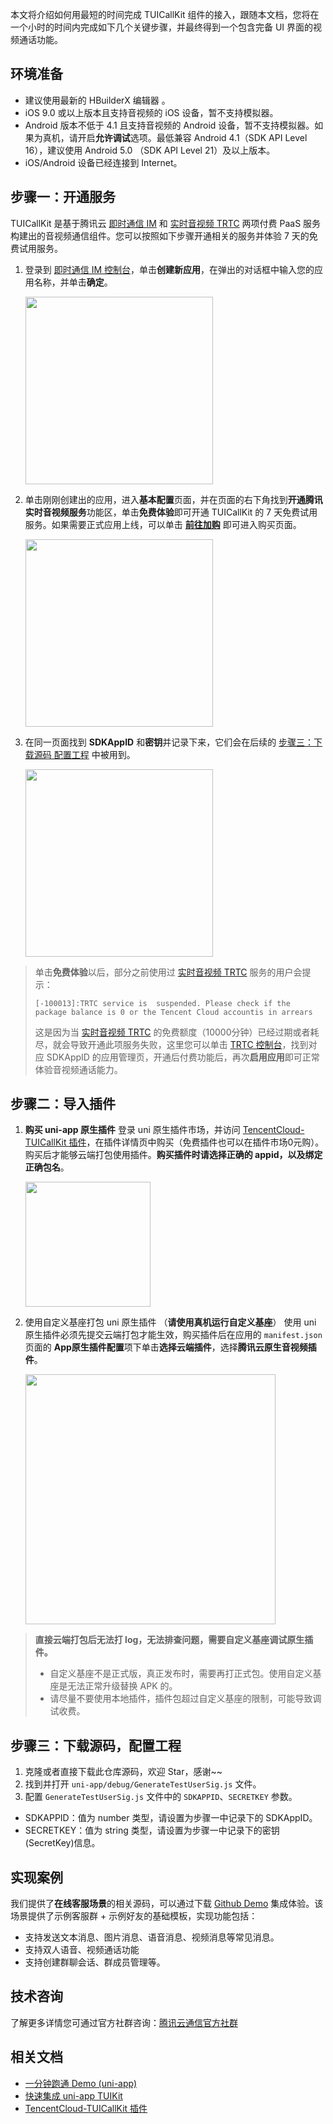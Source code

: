 本文将介绍如何用最短的时间完成 TUICallKit 组件的接入，跟随本文档，您将在一个小时的时间内完成如下几个关键步骤，并最终得到一个包含完备 UI 界面的视频通话功能。

## 环境准备
- 建议使用最新的 HBuilderX 编辑器 。
- iOS 9.0 或以上版本且支持音视频的 iOS 设备，暂不支持模拟器。
- Android 版本不低于 4.1 且支持音视频的 Android 设备，暂不支持模拟器。如果为真机，请开启**允许调试**选项。最低兼容 Android 4.1（SDK API Level 16），建议使用 Android 5.0 （SDK API Level 21）及以上版本。
- iOS/Android 设备已经连接到 Internet。

[](id:step1)
## 步骤一：开通服务
TUICallKit 是基于腾讯云 [即时通信 IM](https://cloud.tencent.com/document/product/269/42440) 和 [实时音视频 TRTC](https://cloud.tencent.com/document/product/647/16788) 两项付费 PaaS 服务构建出的音视频通信组件。您可以按照如下步骤开通相关的服务并体验 7 天的免费试用服务。

1. 登录到 [即时通信 IM 控制台](https://console.cloud.tencent.com/im)，单击**创建新应用**，在弹出的对话框中输入您的应用名称，并单击**确定**。

    <img width="300" src="https://qcloudimg.tencent-cloud.cn/image/document/61a2068cf73ee1fc911ab3bb31d978df.png">

2. 单击刚刚创建出的应用，进入**基本配置**页面，并在页面的右下角找到**开通腾讯实时音视频服务**功能区，单击**免费体验**即可开通 TUICallKit 的 7 天免费试用服务。如果需要正式应用上线，可以单击 [**前往加购**](https://buy.cloud.tencent.com/avc) 即可进入购买页面。

    <img width="300" height="300" src="https://qcloudimg.tencent-cloud.cn/raw/99a6a70e64f6877bad9406705cbf7be1.png">


3. 在同一页面找到 **SDKAppID** 和**密钥**并记录下来，它们会在后续的 [步骤三：下载源码 配置工程](#step3) 中被用到。

    <img width="300" height="300" src="https://qcloudimg.tencent-cloud.cn/raw/e435332cda8d9ec7fea21bd95f7a0cba.png">

> 单击**免费体验**以后，部分之前使用过 [实时音视频 TRTC](https://cloud.tencent.com/document/product/647/16788) 服务的用户会提示：
> ```
> [-100013]:TRTC service is  suspended. Please check if the package balance is 0 or the Tencent Cloud accountis in arrears
> ```
> 这是因为当 [实时音视频 TRTC](https://cloud.tencent.com/document/product/647/16788) 的免费额度（10000分钟）已经过期或者耗尽，就会导致开通此项服务失败，这里您可以单击 [TRTC 控制台](https://console.cloud.tencent.com/trtc/app)，找到对应 SDKAppID 的应用管理页，开通后付费功能后，再次**启用应用**即可正常体验音视频通话能力。

[](id:step2)
## 步骤二：导入插件 
1. **购买 uni-app 原生插件**
登录 uni 原生插件市场，并访问 [TencentCloud-TUICallKit 插件](https://ext.dcloud.net.cn/plugin?id=9035)，在插件详情页中购买（免费插件也可以在插件市场0元购）。购买后才能够云端打包使用插件。**购买插件时请选择正确的 appid，以及绑定正确包名**。

    <img width="200" src="https://qcloudimg.tencent-cloud.cn/raw/d270d9298975ee829ae9c8c405530765.png">

2. 使用自定义基座打包 uni 原生插件 （**请使用真机运行自定义基座**）
使用 uni 原生插件必须先提交云端打包才能生效，购买插件后在应用的 `manifest.json` 页面的 **App原生插件配置**项下单击**选择云端插件**，选择**腾讯云原生音视频插件**。

    <img width="400" src="https://web.sdk.qcloud.com/component/TUIKit/assets/uni-app/TencentCloud-TUICallKit.png">

>**直接云端打包后无法打 log，无法排查问题，需要自定义基座调试原生插件。**
>- 自定义基座不是正式版，真正发布时，需要再打正式包。使用自定义基座是无法正常升级替换 APK 的。
>- 请尽量不要使用本地插件，插件包超过自定义基座的限制，可能导致调试收费。

[](id:step3)
## 步骤三：下载源码，配置工程
1. 克隆或者直接下载此仓库源码，欢迎 Star，感谢~~
2. 找到并打开 `uni-app/debug/GenerateTestUserSig.js` 文件。
3. 配置 `GenerateTestUserSig.js` 文件中的 `SDKAPPID`、`SECRETKEY` 参数。
  - SDKAPPID：值为 number 类型，请设置为步骤一中记录下的 SDKAppID。
  - SECRETKEY：值为 string 类型，请设置为步骤一中记录下的密钥(SecretKey)信息。

## 实现案例
我们提供了**在线客服场景**的相关源码，可以通过下载 [Github Demo](https://github.com/TencentCloud/chat-uikit-uniapp) 集成体验。该场景提供了示例客服群 + 示例好友的基础模板，实现功能包括：
- 支持发送文本消息、图片消息、语音消息、视频消息等常见消息。
- 支持双人语音、视频通话功能
- 支持创建群聊会话、群成员管理等。

## 技术咨询
了解更多详情您可通过官方社群咨询：[腾讯云通信官方社群](https://zhiliao.qq.com/s/cWSPGIIM62CC/cEUPGIIM62CE)

## 相关文档
- [一分钟跑通 Demo (uni-app)](https://cloud.tencent.com/document/product/269/64506)
- [快速集成 uni-app TUIKit](https://cloud.tencent.com/document/product/269/64507)
- [TencentCloud-TUICallKit 插件](https://ext.dcloud.net.cn/plugin?id=9035)
